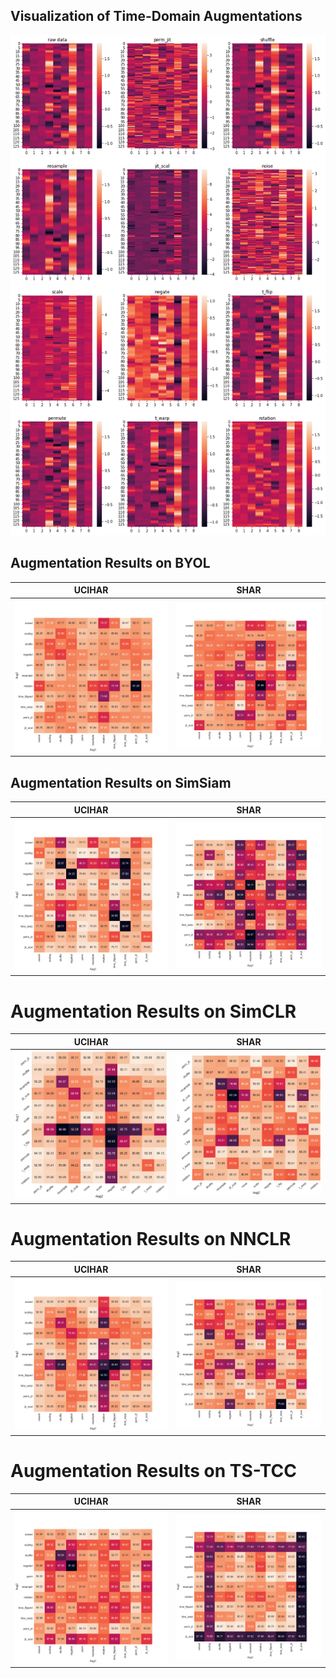 ## Visualization of Time-Domain Augmentations
![time_aug_heatmap](figures/time_aug_heatmap.png)

## Augmentation Results on BYOL 
UCIHAR             |  SHAR 
:-------------------------:|:-------------------------:
![byol_aug_ucihar](figures/byol_aug_ucihar.png)  |  ![byol_aug_shar_fcn](figures/byol_aug_shar_fcn.png)

## Augmentation Results on SimSiam 
UCIHAR             |  SHAR 
:-------------------------:|:-------------------------:
![simsiam_aug_ucihar](figures/simsiam_aug_ucihar.png)  |  ![simsiam_aug_shar_fcn](figures/simsiam_aug_shar_fcn.png)

# Augmentation Results on SimCLR
UCIHAR             |  SHAR 
:-------------------------:|:-------------------------:
![simclr_aug_ucihar](figures/simclr_aug_ucihar.png)  |  ![simclr_aug_shar_fcn](figures/simclr_aug_shar_fcn.png)

# Augmentation Results on NNCLR
UCIHAR             |  SHAR 
:-------------------------:|:-------------------------:
![nnclr_aug_ucihar](figures/nnclr_aug_ucihar.png)  |  ![nnclr_aug_shar_fcn](figures/nnclr_aug_shar_fcn.png)

# Augmentation Results on TS-TCC
UCIHAR             |  SHAR 
:-------------------------:|:-------------------------:
![tstcc_aug_ucihar](figures/tstcc_aug_ucihar.png)  |  ![nnclr_aug_shar_fcn](figures/tstcc_aug_shar.png)
